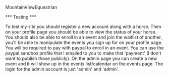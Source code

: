 MountainViewEquestrian


*** Testing ***

To test my site you should register a new account along with a horse. Then on your profile page
you should be able to view the status of your horse. You should also be able to enroll in an event and join the waitlist of another, you'll be able to manipulate the events you sign up for on your profile page. You will be required to pay with paypal to enroll in an event. You can use the paypal sandbox profile that I emailed to you to make that 'payment' (I don't want to publish those publicly). On the admin page you can create a new event and it will show up in the events list/calendar on the events page. The login for the admin account is just 'admin' and 'admin'.
